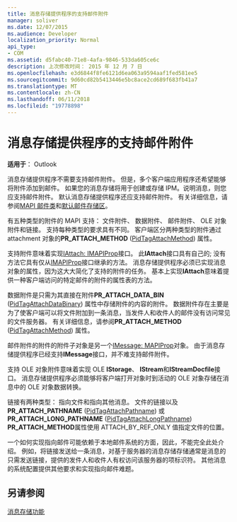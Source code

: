 ```yaml
---
title: 消息存储提供程序的支持邮件附件
manager: soliver
ms.date: 12/07/2015
ms.audience: Developer
localization_priority: Normal
api_type:
- COM
ms.assetid: d5fabc40-71e8-4afa-9846-533da605ce6c
description: 上次修改时间： 2015 年 12 月 7 日
ms.openlocfilehash: e3d6844f8fe6121d6ea063a9594aaf1fed581ee5
ms.sourcegitcommit: 9d60cd82b5413446e5bc8ace2cd689f683fb41a7
ms.translationtype: MT
ms.contentlocale: zh-CN
ms.lasthandoff: 06/11/2018
ms.locfileid: "19778898"
---
```

# <a name="supporting-message-attachments-for-message-store-providers"></a>消息存储提供程序的支持邮件附件

 
  
**适用于**： Outlook 
  
消息存储提供程序不需要支持邮件附件。 但是，多个客户端应用程序还希望能够将附件添加到邮件。 如果您的消息存储将用于创建或存储 IPM。说明消息，则您应支持邮件附件。 默认消息存储提供程序还应支持邮件附件。 有关详细信息，请参阅[MAPI 邮件类](mapi-message-classes.md)和[默认邮件存储区](default-message-stores.md)。
  
有五种类型的附件的 MAPI 支持： 文件附件、 数据附件、 邮件附件、 OLE 对象附件和链接。 支持每种类型的要求具有不同。 客户端区分两种类型的附件通过 attachment 对象的**PR_ATTACH_METHOD** ([PidTagAttachMethod](pidtagattachmethod-canonical-property.md)) 属性。
  
支持附件意味着实现[IAttach: IMAPIProp](iattachimapiprop.md)接口。 此**IAttach**接口具有自己的; 没有方法它具有仅从[IMAPIProp](imapipropiunknown.md)接口继承的方法。 消息存储提供程序必须已实现消息对象的属性，因为这大大简化了支持的附件的任务。 基本上实现**IAttach**意味着提供一种客户端访问的特定邮件的附件的属性表的方法。 
  
数据附件是只需为其直接在附件**PR_ATTACH_DATA_BIN** ([PidTagAttachDataBinary](pidtagattachdatabinary-canonical-property.md)) 属性中存储附件的内容的附件。 数据附件存在主要是为了使客户端可以将文件附加到一条消息，当发件人和收件人的邮件没有访问常见的文件服务器。 有关详细信息，请参阅**PR_ATTACH_METHOD** ([PidTagAttachMethod](pidtagattachmethod-canonical-property.md)) 属性。
  
邮件附件的附件的附件子对象是另一个[IMessage: MAPIProp](imessageimapiprop.md)对象。 由于消息存储提供程序已经支持**IMessage**接口，并不难支持邮件附件。 
  
支持 OLE 对象附件意味着实现 OLE **IStorage**、 **IStream**和**IStreamDocfile**接口。 消息存储提供程序必须能够将客户端打开对象时到活动的 OLE 对象存储在消息中的 OLE 对象数据转换。 
  
链接有两种类型： 指向文件和指向其他消息。 文件的链接以及**PR_ATTACH_PATHNAME** ([PidTagAttachPathname](pidtagattachpathname-canonical-property.md)) 或**PR_ATTACH_LONG_PATHNAME** ([PidTagAttachLongPathname](pidtagattachlongpathname-canonical-property.md)) **PR_ATTACH_METHOD**属性使用 ATTACH_BY_REF_ONLY 值指定文件的位置。
  
一个如何实现指向邮件可能依赖于本地邮件系统的方面，因此，不能完全此处介绍。 例如，将链接发送给一条消息，对基于服务器的消息存储存储通常是消息的只需发送链接，提供的发件人和收件人有权访问该服务器的项标识符。 其他消息的系统配置提供其他要求和实现指向邮件难题。
  
## <a name="see-also"></a>另请参阅



[消息存储功能](message-store-features.md)

